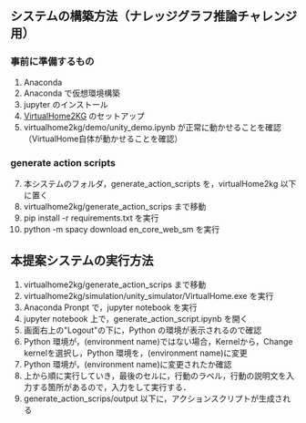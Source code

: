 ## システムの構築方法（ナレッジグラフ推論チャレンジ用）
### 事前に準備するもの
1. Anaconda
2. Anaconda で仮想環境構築
3. jupyter のインストール
4. [VirtualHome2KG](https://github.com/aistairc/VirtualHome2KG) のセットアップ
5. virtualhome2kg/demo/unity_demo.ipynb が正常に動かせることを確認（VirtualHome自体が動かせることを確認）

### generate action scripts
7. 本システムのフォルダ，generate_action_scripts を，virtualHome2kg 以下に置く
8. virtualhome2kg/generate_action_scrips まで移動
9. pip install -r requirements.txt を実行
10. python -m spacy download en_core_web_sm を実行

## 本提案システムの実行方法
1. virtualhome2kg/generate_action_scrips まで移動
2. virtualhome2kg/simulation/unity_simulator/VirtualHome.exe を実行
3. Anaconda Pronpt で，jupyter notebook を実行
4. jupyter notebook 上で，generate_action_script.ipynb を開く
5. 画面右上の"Logout"の下に，Python の環境が表示されるので確認
6. Python 環境が，(environment name)ではない場合，Kernelから，Change kernelを選択し，Python 環境を，(environment name)に変更
7. Python 環境が，(environment name)に変更されたか確認
8. 上から順に実行していき，最後のセルに，行動のラベル，行動の説明文を入力する箇所があるので，入力をして実行する．
9. generate_action_scrips/output 以下に，アクションスクリプトが生成される
